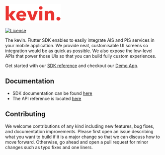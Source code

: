 ![kevin.](../logo.png)

[![License](https://shields.io/badge/license-MIT-blue)](https://github.com/getkevin/kevin-flutter/tree/master/packages/kevin_flutter_core/kevin_flutter_core/LICENSE)

The kevin. Flutter SDK enables to easily integrate AIS and PIS services in your mobile application.
We provide neat, customisable UI screens so integration would be as quick as possible. We also
expose the low-level APIs that power those UIs so that you can build fully custom experiences.

Get started with our [SDK reference](https://developer.kevin.eu/mobile/) and checkout
our [Demo App](https://github.com/getkevin/kevin-flutter/tree/master/example).

## Documentation

- SDK documentation can be found [here](https://developer.kevin.eu/mobile/)
- The API reference is located [here](https://docs.kevin.eu/)

## Contributing

We welcome contributions of any kind including new features, bug fixes, and documentation
improvements. Please first open an issue describing what you want to build if it is a major change
so that we can discuss how to move forward. Otherwise, go ahead and open a pull request for minor
changes such as typo fixes and one liners.
